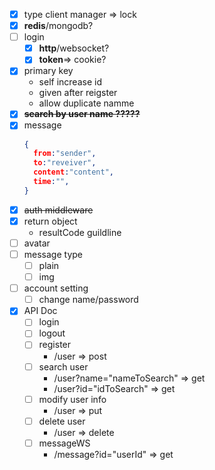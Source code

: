 + [x] type client manager => lock
+ [x] **redis**/mongodb?
+ [ ] login
  + [x] **http**/websocket?
  + [x] **token**=> cookie?
+ [x] primary key 
  +  self increase id
  +  given after reigster
  +  allow duplicate namme
+ [x] ~~**search by user name ?????**~~
+ [x] message
  ``` json
  {
    from:"sender",
    to:"reveiver",
    content:"content",
    time:"",
  }
  ```
+ [x] ~~auth middleware~~
+ [x] return object
  + resultCode guildline
+ [ ] avatar
+ [ ] message type
  + [ ] plain
  + [ ] img
+ [ ] account setting
  + [ ] change name/password
+ [x] API Doc
  + [ ] login
  + [ ] logout
  + [ ] register
    +  /user => post
  + [ ] search user
    + /user?name="nameToSearch" => get
    + /user?id="idToSearch" => get
  + [ ] modify user info
    + /user => put
  + [ ] delete user
    + /user => delete
  + [ ] messageWS
    + /message?id="userId" => get
  
